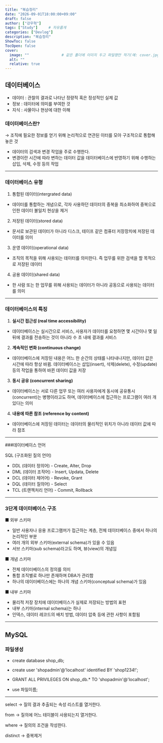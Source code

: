 ```yaml
---
title: "복습정리"
date: "2026-09-01T18:00:00+09:00"
draft: false              
author: ["강우혁"]     
tags: ["Study"]     # 자유롭게
categories: ["Devlog"]
description: "복습정리"
ShowToc: false
TocOpen: false
cover:
  image: ""               # 같은 폴더에 이미지 두고 파일명만 적기(예: cover.jpg)
  alt: ""
  relative: true
---
```

<!--more-->
## 데이터베이스

- 데이터 : 관찰의 결과로 나타난 정량적 혹은 정성적인 실제 값
- 정보 : 데이터에 의미를 부여한 것
- 지식 : 사물이나 현상에 대한 이해

### 데이터베이스란?

→  조직에 필요한 정보를 얻기 위해 논리적으로 연관된 이터를 모아 구조적으로 통합해 놓은 것

- 데이터의 검색과 변경 작업을 주로 수행한다.
- 변경이란 시간에 따라 변하는 데이터 값을 데이터베이스에 반영하기 위해 수행하는 삽입, 삭제, 수정 등의 작업

---

### 데이터베이스 유형

1. 통합된 데이터(intergrated data)
- 데이터를 통합하는 개념으로, 각자 사용하던 데이터의 중복을 최소화하여 중복으로 인한 데이터 불일치 현상을 제거
2. 저장된 데이터(stored data)
- 문서로 보관된 데이터가 아니라 디스크, 테이프 같은 컴퓨터 저장장치에 저장된 데이터를 의미
3. 운영 데이터(operational data)
- 조직의 목적을 위해 사용되는 데이터를 의미한다. 즉 업무를 위한 검색을 할 목적으로 저장된 데이터
4. 공용 데이터(shared data)
- 한 사람 또는 한 업무를 위해 사용되는 데이터가 아니라 공동으로 사용되는 데이터를 의미

---

### 데이터베이스의 특징

1. **실시간 접근성 (real time accessibility)**
- 데이터베이스는 실시간으로 서비스, 사용자가 데이터를 요청하면 몇 시간이나 몇 일 뒤에 결과를 전송하는 것이 아니라 수 초 내에 결과를 서비스
2. **계속적인 변화 (continuous change)**
- 데이터베이스에 저장된 내용은 어느 한 순간의 상태를 나타내나지만, 데이터 값은 시간에 따라 항상 바뀜. 데이터베이스는 삽입(insert), 삭제(delete), 수정(update) 등의 작업을 통하여 바뀐 데이터 값을 저장
3. **동시 공유 (concurrent sharing)**
- 데이터베이스는 서로 다른 업무 또는 여러 사용자에게 동시에 공유통시(concurrent)는 병행이라고도 하며, 데이터베이스에 접근하는 프로그램이 여러 개 있다는 의미
4. **내용에 따른 참조 (reference by content)**
- 데이터베이스에 저장된 데이터는 데이터의 물리적인 위치가 아니라 데이터 값에 따라 참조

---

###데이터베이스 언어

SQL (구조화된 질의 언어)

- DDL (데이터 정의어) - Create, Alter, Drop
- DML (데이터 조작어) - Insert, Updata, Delete
- DCL (데이터 제어어) - Revoke, Grant
- DQL (데이터 질의어) - Select
- TCL (트랜젝처리 언어) - Commit, Rollback

---

### 3단계 데이터베이스 구조

■ 외부 스키마

- 일반 사용자나 응용 프로그램머가 접근하는 계층, 전체 데이터베이스 중에서 하나의 논리적인 부분
- 여러 개의 외부 스키마(external schema)가 있을 수 있음
- 서브 스키마(sub schema)라고도 하며, 뷰(view)의 개념임

■ 개념 스키마

- 전체 데이터베이스의 정의를 의미
- 통합 조직별로 하나만 존재하며 DBA가 관리함
- 하나의 데이터베이스에는 하나의 개념 스키마(conceptual schema)가 있음

■ 내부 스키마

- 물리적 저장 장치에 데이터베이스가 실제로 저장되는 방법의 표현
- 내부 스키마(internal schema)는 하나
- 인덱스, 데이터 레코드의 배치 방법, 데이터 압축 등에 관한 사항이 포함됨

---

## MySQL

### 파일생성

- create database shop_db;
- create user 'shopadmin'@'localhost' identified BY 'shop1234!';
- GRANT ALL PRIVILEGES ON shop_db.* TO 'shopadmin'@'localhost';

- use 파일이름;

---

select → 질의 결과 추출되는 속성 리스트를 열거한다.

from → 질의에 어느 테이블이 사용되는지 열거한다.

where → 질의의 조건을 작성한다.

distinct → 중복제거


